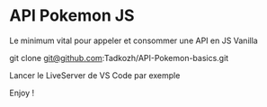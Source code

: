 #  API Pokemon JS
Le minimum vital pour appeler et consommer une API en JS Vanilla

git clone git@github.com:Tadkozh/API-Pokemon-basics.git

Lancer le LiveServer de VS Code par exemple

Enjoy !